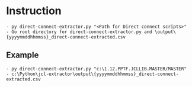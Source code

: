 # Instruction
    - py direct-connect-extractor.py "<Path for Direct connect scripts>"
    - Go root directory for direct-connect-extractor.py and \output\{yyyymmddhhmmss}_direct-connect-extracted.csv

## Example
    - py direct-connect-extractor.py "c:\1.12.PPTF.JCLLIB.MASTER/MASTER"
    - c:\Python\jcl-extractor\output\{yyyymmddhhmmss}_direct-connect-extracted.csv
